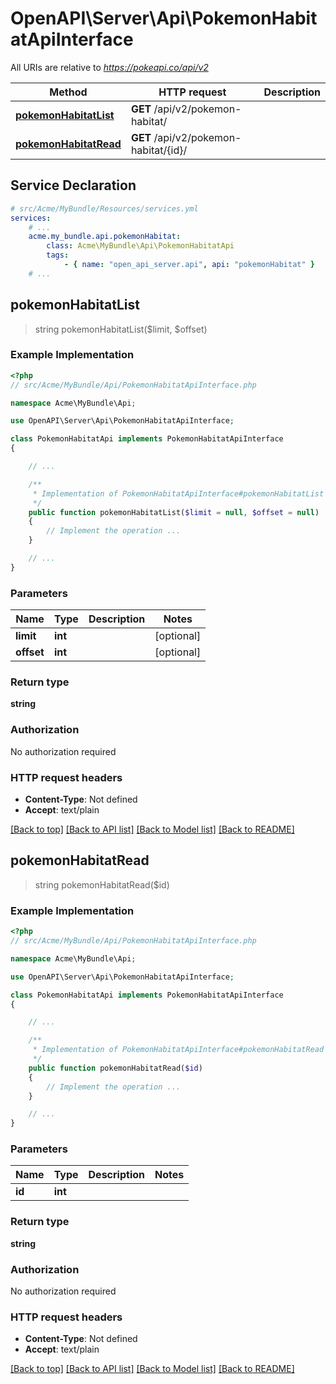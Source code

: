 # OpenAPI\Server\Api\PokemonHabitatApiInterface

All URIs are relative to *https://pokeapi.co/api/v2*

Method | HTTP request | Description
------------- | ------------- | -------------
[**pokemonHabitatList**](PokemonHabitatApiInterface.md#pokemonHabitatList) | **GET** /api/v2/pokemon-habitat/ | 
[**pokemonHabitatRead**](PokemonHabitatApiInterface.md#pokemonHabitatRead) | **GET** /api/v2/pokemon-habitat/{id}/ | 


## Service Declaration
```yaml
# src/Acme/MyBundle/Resources/services.yml
services:
    # ...
    acme.my_bundle.api.pokemonHabitat:
        class: Acme\MyBundle\Api\PokemonHabitatApi
        tags:
            - { name: "open_api_server.api", api: "pokemonHabitat" }
    # ...
```

## **pokemonHabitatList**
> string pokemonHabitatList($limit, $offset)



### Example Implementation
```php
<?php
// src/Acme/MyBundle/Api/PokemonHabitatApiInterface.php

namespace Acme\MyBundle\Api;

use OpenAPI\Server\Api\PokemonHabitatApiInterface;

class PokemonHabitatApi implements PokemonHabitatApiInterface
{

    // ...

    /**
     * Implementation of PokemonHabitatApiInterface#pokemonHabitatList
     */
    public function pokemonHabitatList($limit = null, $offset = null)
    {
        // Implement the operation ...
    }

    // ...
}
```

### Parameters

Name | Type | Description  | Notes
------------- | ------------- | ------------- | -------------
 **limit** | **int**|  | [optional]
 **offset** | **int**|  | [optional]

### Return type

**string**

### Authorization

No authorization required

### HTTP request headers

 - **Content-Type**: Not defined
 - **Accept**: text/plain

[[Back to top]](#) [[Back to API list]](../../README.md#documentation-for-api-endpoints) [[Back to Model list]](../../README.md#documentation-for-models) [[Back to README]](../../README.md)

## **pokemonHabitatRead**
> string pokemonHabitatRead($id)



### Example Implementation
```php
<?php
// src/Acme/MyBundle/Api/PokemonHabitatApiInterface.php

namespace Acme\MyBundle\Api;

use OpenAPI\Server\Api\PokemonHabitatApiInterface;

class PokemonHabitatApi implements PokemonHabitatApiInterface
{

    // ...

    /**
     * Implementation of PokemonHabitatApiInterface#pokemonHabitatRead
     */
    public function pokemonHabitatRead($id)
    {
        // Implement the operation ...
    }

    // ...
}
```

### Parameters

Name | Type | Description  | Notes
------------- | ------------- | ------------- | -------------
 **id** | **int**|  |

### Return type

**string**

### Authorization

No authorization required

### HTTP request headers

 - **Content-Type**: Not defined
 - **Accept**: text/plain

[[Back to top]](#) [[Back to API list]](../../README.md#documentation-for-api-endpoints) [[Back to Model list]](../../README.md#documentation-for-models) [[Back to README]](../../README.md)

